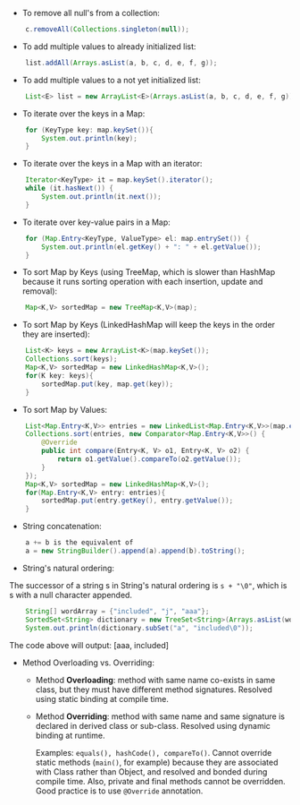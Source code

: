 - To remove all null's from a collection:

```java
 	c.removeAll(Collections.singleton(null));
```

- To add multiple values to already initialized list:

```java
 	list.addAll(Arrays.asList(a, b, c, d, e, f, g));
```

- To add multiple values to a not yet initialized list:

```java 	
	List<E> list = new ArrayList<E>(Arrays.asList(a, b, c, d, e, f, g));
```

- To iterate over the keys in a Map:

```java
	for (KeyType key: map.keySet()){
		System.out.println(key);
	}
```

- To iterate over the keys in a Map with an iterator:

```java
	Iterator<KeyType> it = map.keySet().iterator();
	while (it.hasNext()) {
		System.out.println(it.next());
	}
```

- To iterate over key-value pairs in a Map:

```java
	for (Map.Entry<KeyType, ValueType> el: map.entrySet()) {
		System.out.println(el.getKey() + ": " + el.getValue());
	}
```

- To sort Map by Keys (using TreeMap, which is slower than HashMap because it runs sorting operation with each insertion, update and removal):

```java
	Map<K,V> sortedMap = new TreeMap<K,V>(map);
```

- To sort Map by Keys (LinkedHashMap will keep the keys in the order they are inserted):

```java
	List<K> keys = new ArrayList<K>(map.keySet());
	Collections.sort(keys);
	Map<K,V> sortedMap = new LinkedHashMap<K,V>();
	for(K key: keys){
		sortedMap.put(key, map.get(key));
	}
```

- To sort Map by Values:

```java
	List<Map.Entry<K,V>> entries = new LinkedList<Map.Entry<K,V>>(map.entrySet());
	Collections.sort(entries, new Comparator<Map.Entry<K,V>>() {
		@Override
		public int compare(Entry<K, V> o1, Entry<K, V> o2) {
			return o1.getValue().compareTo(o2.getValue());
		}
	});
	Map<K,V> sortedMap = new LinkedHashMap<K,V>();
	for(Map.Entry<K,V> entry: entries){
		sortedMap.put(entry.getKey(), entry.getValue());
	}
```

- String concatenation:

```java
	a += b is the equivalent of
	a = new StringBuilder().append(a).append(b).toString();
```

- String's natural ordering:

The successor of a string s in String's natural ordering is `s + "\0"`, which is s with a null character appended.

```java
	String[] wordArray = {"included", "j", "aaa"};
	SortedSet<String> dictionary = new TreeSet<String>(Arrays.asList(wordArray));
	System.out.println(dictionary.subSet("a", "included\0"));
```
The code above will output: [aaa, included]  


- Method Overloading vs. Overriding:
	- Method **Overloading**: method with same name co-exists in same class, but they must have different method signatures. Resolved using static binding at compile time.
	
	- Method **Overriding**: method with same name and same signature is declared in derived class or sub-class. Resolved using dynamic binding at runtime. 
	
		Examples: `equals(), hashCode(), compareTo()`. 
		Cannot override static methods (`main()`, for example) because they are associated with Class rather than Object, and resolved and bonded during compile time. Also, private and final methods cannot be overridden. Good practice is to use `@Override` annotation.




 	